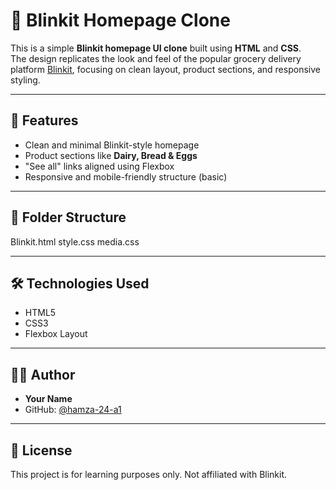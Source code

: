 # 🛒 Blinkit Homepage Clone

This is a simple **Blinkit homepage UI clone** built using **HTML** and **CSS**.  
The design replicates the look and feel of the popular grocery delivery platform [Blinkit](https://blinkit.com), focusing on clean layout, product sections, and responsive styling.

---

## 🚀 Features

- Clean and minimal Blinkit-style homepage
- Product sections like **Dairy, Bread & Eggs**
- "See all" links aligned using Flexbox
- Responsive and mobile-friendly structure (basic)

---

## 📂 Folder Structure

Blinkit.html
style.css
media.css


---

## 🛠️ Technologies Used

- HTML5  
- CSS3  
- Flexbox Layout

---

## 🙋‍♂️ Author

- **Your Name**  
- GitHub: [@hamza-24-a1](https://github.com/hamza-24-a1)

---

## 📜 License

This project is for learning purposes only. Not affiliated with Blinkit.
